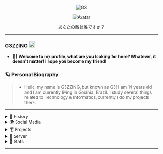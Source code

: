 <p align="center"> <img src="https://komarev.com/ghpvc/?username=G3ZZING&color=000000" alt="G3" /> </p>

<p align="center">
  <a>
<img src="https://camo.githubusercontent.com/94d952032e762e6ee23a4d26e4ec3d68a9ffff9bd32300dfb2d6030eda8585a6/68747470733a2f2f63646e2e646973636f72646170702e636f6d2f6174746163686d656e74732f3739343634363539363238343434383738392f3831343537323738363739383239373134382f756e6b6e6f776e2e706e67" alt="Avatar" style="border-radius: 50%%;">
  </a><br>
</p>
<p align="center">あなたの敵は誰ですか？
</p>


---

### G3ZZING  <img src="https://media.discordapp.net/attachments/793453573534122074/823175084595478548/brasil_destiny.gif" height="20px" width="20px"/>

- **👑 | Welcome to my profile, what are you looking for here? Whatever, it doesn't matter! I hope you become my friend!**

### 🪐 Personal Biography

> - Hello, my name is G3ZZING, but known as G3!  I am 14 years old and I am currently living in Goiânia, Brazil. I study several things related to Technology & Informatics, currently I do my projects there.

---
 
 <details>
  <summary> 🍵 History </summary>
  
      - 📚 I am a student in Programming and music, (not to mention my own school)
      - 🌳 I'm 14 years old.
      - 🧪 I always try to know more!
      - 📁 I accept new friendships.
      - 👨🏻‍💻 Look at some of my projects!

     
     "Never show your wounds to anyone you don't trust. Blood attracts sharks." 💭
 
</details>

<details>
  <summary> 🌍 Social Media </summary>

[![Twitter Badge](https://img.shields.io/badge/-@MrG3ZZING-03f8fc?style=flat-square&labelColor=03f8fc&logo=twitter&logoColor=white&link=https://twitter.com/MrG3ZZING)](https://twitter.com/MrG3ZZING) [![Gmail Badge](https://img.shields.io/badge/-g3zzinofc@gmail.com-ffffff?style=flat-square&logo=Gmail&logoColor=black&link=mailto:4lxxxxcyber@gmail.com)](mailto:g3zzinofc@gmail.com) [![Youtube Badge](https://img.shields.io/badge/-G3ZZING-fc0303?style=flat-square&labelColor=fc0303&logo=youtube&logoColor=white&link=https://www.youtube.com/channel/UCb3Sx6av9Vf4tjeEgmpiKOg)](https://www.youtube.com/channel/UCb3Sx6av9Vf4tjeEgmpiKOg)

> 💬 | Of course, it is not mandatory to follow me. Call me on Discord! Let's talk!

```diff
- 📋 Discord: G3ZZING#0001
+ 🌎 Come talk to me!
! 🧠 Can you imagine what we're going to talk about?
# App: Discord
```

 *Spotify Listening <img src="https://cdn.discordapp.com/attachments/708003453351231560/792778317694107678/joao_musica.gif" height="30px" width="30px"/>*

[![Spotify](https://now-playing-codestackr.vercel.app/api/spotify-playing)](https://open.spotify.com/user/G3ZZING) 

</details>

<details>
  <summary> 🍸 Projects </summary>

| Projects | Tags |
| --- | --- |
| [**Almighty Death**](https://github.com//?) | <img src="https://upload.wikimedia.org/wikipedia/commons/thumb/1/1f/Tools.svg/1200px-Tools.svg.png" height="30px" width="30px"/>|

</details>

<details>
  <summary> 🔬 Server </summary>
  
  <p align="center"> <img src=https://cdn.discordapp.com/icons/693888384262995980/a_d55e32c006e04bc97f2ba84b2e8b506f.gif?size=2048" height="200px" width="200px"/>
  
━━━━━━━━━━━━━━━━━━━━━━━━━━━━━━━━━━━━━━━━━━━━━━━━━━━━━━━━━━━

<p align="center">
<a href="https://discord.gg/bdf" target="blank"><img align="center" src="https://img.shields.io/badge/-ENTRE PRA BDF-09ff00?style=for-the-badge&labelColor=7CB342" alt="CB"></a>
</p>
  
</details>

<details>
  <summary> 🧪 Stats </summary>
  </p>
<p align="center"> My GitHub status information.
</p>
 
<a href="https://github.com/G3ZZING"><img src="https://github-readme-stats.vercel.app/api?username=G3ZZING&show_icons=true&theme=highcontrast"> <img src="https://github-readme-stats.vercel.app/api/top-langs/?username=G3ZZING&layout=compact&show_icons=true&theme=highcontrast">
</details>

---

